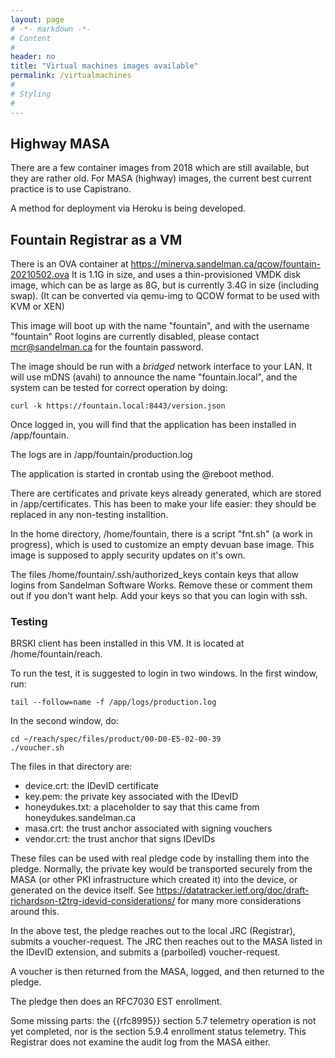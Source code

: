 ```yaml
---
layout: page
# -*- markdown -*-
# Content
#
header: no
title: "Virtual machines images available"
permalink: /virtualmachines
#
# Styling
#
---
```


## Highway MASA

There are a few container images from 2018 which are still available, but they are rather old.
For MASA (highway) images, the current best current practice is to use Capistrano.

A method for deployment via Heroku is being developed.

## Fountain Registrar as a VM

There is an OVA container at https://minerva.sandelman.ca/qcow/fountain-20210502.ova
It is 1.1G in size, and uses a thin-provisioned VMDK disk image, which can be as large as 8G, but is currently 3.4G in size (including swap).
(It can be converted via qemu-img to QCOW format to be used with KVM or XEN)

This image will boot up with the name "fountain", and with the username "fountain"
Root logins are currently disabled, please contact mcr@sandelman.ca for the fountain password.

The image should be run with a *bridged* network interface to your LAN.
It will use mDNS (avahi) to announce the name "fountain.local", and the system can be tested for correct operation by doing:

    curl -k https://fountain.local:8443/version.json


Once logged in, you will find that the application has been installed in /app/fountain.

The logs are in /app/fountain/production.log

The application is started in crontab using the @reboot method.

There are certificates and private keys already generated, which are stored in /app/certificates.   This has been to make your life easier: they should be replaced in any non-testing installtion.

In the home directory, /home/fountain, there is a script "fnt.sh" (a work in progress),
which is used to customize an empty devuan base image.
This image is supposed to apply security updates on it's own.

The files /home/fountain/.ssh/authorized_keys contain keys that allow logins from Sandelman Software Works.  Remove these or comment them out if you don't want help.
Add your keys so that you can login with ssh.

### Testing

BRSKI client has been installed in this VM.
It is located at /home/fountain/reach.

To run the test, it is suggested to login in two windows.
In the first window, run:

    tail --follow=name -f /app/logs/production.log

In the second window, do:

    cd ~/reach/spec/files/product/00-D0-E5-02-00-39
    ./voucher.sh

The files in that directory are:

* device.crt: the IDevID certificate
* key.pem: the private key associated with the IDevID
* honeydukes.txt: a placeholder to say that this came from honeydukes.sandelman.ca
* masa.crt: the trust anchor associated with signing vouchers
* vendor.crt: the trust anchor that signs IDevIDs

These files can be used with real pledge code by installing them into the pledge.
Normally, the private key would be transported securely from the MASA (or other PKI infrastructure which created it) into the device, or generated on the device itself.
See https://datatracker.ietf.org/doc/draft-richardson-t2trg-idevid-considerations/ for many more considerations around this.

In the above test, the pledge reaches out to the local JRC (Registrar), submits a voucher-request.  The JRC then reaches out to the MASA listed in the IDevID extension,
and submits a (parboiled) voucher-request.

A voucher is then returned from the MASA, logged, and then returned to the pledge.

The pledge then does an RFC7030 EST enrollment.

Some missing parts: the {{rfc8995}} section 5.7 telemetry operation is not yet completed, nor is the section 5.9.4 enrollment status telemetry.
This Registrar does not examine the audit log from the MASA either.





